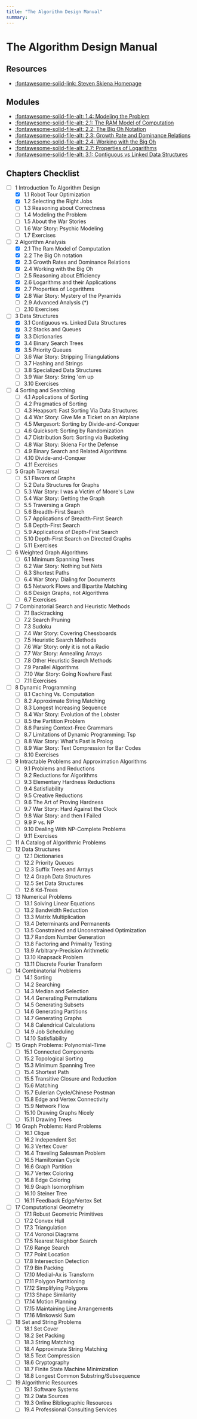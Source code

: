 ```yaml
---
title: "The Algorithm Design Manual"
summary: 
---
```


The Algorithm Design Manual
===

Resources
---
- [:fontawesome-solid-link: Steven Skiena Homepage](https://www3.cs.stonybrook.edu/~skiena/)

Modules
---

- [:fontawesome-solid-file-alt: 1.4: Modeling the
    Problem](14-modeling-the-problem.md)
- [:fontawesome-solid-file-alt: 2.1: The RAM Model of
    Computation](21-the-ram-model-of-computation.md)
- [:fontawesome-solid-file-alt: 2.2: The Big Oh
    Notation](22-the-big-oh-notation.md)
- [:fontawesome-solid-file-alt: 2.3: Growth Rate and Dominance
    Relations](23-growth-rate-and-dominance-relations.md)
- [:fontawesome-solid-file-alt: 2.4: Working with the Big
    Oh](24-working-with-the-big-oh.md)
- [:fontawesome-solid-file-alt: 2.7: Properties of
    Logarithms](27-properties-of-logarithms.md)
- [:fontawesome-solid-file-alt: 3.1: Contiguous vs Linked Data
    Structures](31-contiguous-vs-linked-data-structures.md)

Chapters Checklist
---
- [ ] 1 Introduction To Algorithm Design
    - [x] 1.1 Robot Tour Optimization 
    - [x] 1.2 Selecting the Right Jobs 
    - [ ] 1.3 Reasoning about Correctness 
    - [ ] 1.4 Modeling the Problem 
    - [ ] 1.5 About the War Stories 
    - [ ] 1.6 War Story: Psychic Modeling 
    - [ ] 1.7 Exercises
- [ ] 2 Algorithm Analysis
    - [x] 2.1 The Ram Model of Computation
    - [x] 2.2 The Big Oh notation
    - [x] 2.3 Growth Rates and Dominance Relations
    - [x] 2.4 Working with the Big Oh 
    - [ ] 2.5 Reasoning about Efficiency 
    - [x] 2.6 Logarithms and their Applications
    - [x] 2.7 Properties of Logarithms
    - [x] 2.8 War Story: Mystery of the Pyramids
    - [ ] 2.9 Advanced Analysis (*) 
    - [ ] 2.10 Exercises
- [ ] 3 Data Structures
    - [x] 3.1 Contiguous vs. Linked Data Structures
    - [x] 3.2 Stacks and Queues 
    - [x] 3.3 Dictionaries 
    - [x] 3.4 Binary Search Trees
    - [x] 3.5 Priority Queues 
    - [ ] 3.6 War Story: Stripping Triangulations 
    - [ ] 3.7 Hashing and Strings 
    - [ ] 3.8 Specialized Data Structures 
    - [ ] 3.9 War Story: String 'em up 
    - [ ] 3.10 Exercises
- [ ] 4 Sorting and Searching
    - [ ] 4.1 Applications of Sorting
    - [ ] 4.2 Pragmatics of Sorting
    - [ ] 4.3 Heapsort: Fast Sorting Via Data Structures 
    - [ ] 4.4 War Story: Give Me a Ticket on an Airplane 
    - [ ] 4.5 Mergesort: Sorting by Divide-and-Conquer 
    - [ ] 4.6 Quicksort: Sorting by Randomization 
    - [ ] 4.7 Distribution Sort: Sorting via Bucketing 
    - [ ] 4.8 War Story: Skiena For the Defense 
    - [ ] 4.9 Binary Search and Related Algorithms
    - [ ] 4.10 Divide-and-Conquer
    - [ ] 4.11 Exercises
- [ ] 5 Graph Traversal
    - [ ] 5.1 Flavors of Graphs
    - [ ] 5.2 Data Structures for Graphs 
    - [ ] 5.3 War Story: I was a Victim of Moore's Law 
    - [ ] 5.4 War Story: Getting the Graph
    - [ ] 5.5 Traversing a Graph 
    - [ ] 5.6 Breadth-First Search 
    - [ ] 5.7 Applications of Breadth-First Search 
    - [ ] 5.8 Depth-First Search 
    - [ ] 5.9 Applications of Depth-First Search
    - [ ] 5.10 Depth-First Search on Directed Graphs 
    - [ ] 5.11 Exercises
- [ ] 6 Weighted Graph Algorithms 
    - [ ] 6.1 Minimum Spanning Trees
    - [ ] 6.2 War Story: Nothing but Nets 
    - [ ] 6.3 Shortest Paths
    - [ ] 6.4 War Story: Dialing for Documents 
    - [ ] 6.5 Network Flows and Bipartite Matching 
    - [ ] 6.6 Design Graphs, not Algorithms
    - [ ] 6.7 Exercises
- [ ] 7 Combinatorial Search and Heuristic Methods
    - [ ] 7.1 Backtracking
    - [ ] 7.2 Search Pruning 
    - [ ] 7.3 Sudoku 
    - [ ] 7.4 War Story: Covering Chessboards
    - [ ] 7.5 Heuristic Search Methods 
    - [ ] 7.6 War Story: only it is not a Radio 
    - [ ] 7.7 War Story: Annealing Arrays
    - [ ] 7.8 Other Heuristic Search Methods
    - [ ] 7.9 Parallel Algorithms 
    - [ ] 7.10 War Story: Going Nowhere Fast
    - [ ] 7.11 Exercises
- [ ] 8 Dynamic Programming 
    - [ ] 8.1 Caching Vs. Computation 
    - [ ] 8.2 Approximate String Matching 
    - [ ] 8.3 Longest Increasing Sequence 
    - [ ] 8.4 War Story: Evolution of the Lobster 
    - [ ] 8.5 the Partition Problem 
    - [ ] 8.6 Parsing Context-Free Grammars 
    - [ ] 8.7 Limitations of Dynamic Programming: Tsp
    - [ ] 8.8 War Story: What's Past is Prolog
    - [ ] 8.9 War Story: Text Compression for Bar Codes 
    - [ ] 8.10 Exercises
- [ ] 9 Intractable Problems and Approximation Algorithms
    - [ ] 9.1 Problems and Reductions 
    - [ ] 9.2 Reductions for Algorithms
    - [ ] 9.3 Elementary Hardness Reductions 
    - [ ] 9.4 Satisfiability 
    - [ ] 9.5 Creative Reductions 
    - [ ] 9.6 The Art of Proving Hardness 
    - [ ] 9.7 War Story: Hard Against the Clock
    - [ ] 9.8 War Story: and then I Failed
    - [ ] 9.9 P vs. NP
    - [ ] 9.10 Dealing With NP-Complete Problems 
    - [ ] 9.11 Exercises
- [ ] 11 A Catalog of Algorithmic Problems
- [ ] 12 Data Structures
    - [ ] 12.1 Dictionaries 
    - [ ] 12.2 Priority Queues 
    - [ ] 12.3 Suffix Trees and Arrays
    - [ ] 12.4 Graph Data Structures
    - [ ] 12.5 Set Data Structures
    - [ ] 12.6 Kd-Trees
- [ ] 13 Numerical Problems
    - [ ] 13.1 Solving Linear Equations
    - [ ] 13.2 Bandwidth Reduction 
    - [ ] 13.3 Matrix Multiplication
    - [ ] 13.4 Determinants and Permanents
    - [ ] 13.5 Constrained and Unconstrained Optimization 
    - [ ] 13.7 Random Number Generation 
    - [ ] 13.8 Factoring and Primality Testing
    - [ ] 13.9 Arbitrary-Precision Arithmetic 
    - [ ] 13.10 Knapsack Problem 
    - [ ] 13.11 Discrete Fourier Transform 
- [ ] 14 Combinatorial Problems
    - [ ] 14.1 Sorting 
    - [ ] 14.2 Searching
    - [ ] 14.3 Median and Selection
    - [ ] 14.4 Generating Permutations
    - [ ] 14.5 Generating Subsets 
    - [ ] 14.6 Generating Partitions
    - [ ] 14.7 Generating Graphs 
    - [ ] 14.8 Calendrical Calculations 
    - [ ] 14.9 Job Scheduling
    - [ ] 14.10 Satisfiability 
- [ ] 15 Graph Problems: Polynomial-Time
    - [ ] 15.1 Connected Components 
    - [ ] 15.2 Topological Sorting 
    - [ ] 15.3 Minimum Spanning Tree
    - [ ] 15.4 Shortest Path 
    - [ ] 15.5 Transitive Closure and Reduction
    - [ ] 15.6 Matching
    - [ ] 15.7 Eulerian Cycle/Chinese Postman 
    - [ ] 15.8 Edge and Vertex Connectivity
    - [ ] 15.9 Network Flow 
    - [ ] 15.10 Drawing Graphs Nicely
    - [ ] 15.11 Drawing Trees 
- [ ] 16 Graph Problems: Hard Problems
    - [ ] 16.1 Clique
    - [ ] 16.2 Independent Set
    - [ ] 16.3 Vertex Cover
    - [ ] 16.4 Traveling Salesman Problem
    - [ ] 16.5 Hamiltonian Cycle 
    - [ ] 16.6 Graph Partition
    - [ ] 16.7 Vertex Coloring 
    - [ ] 16.8 Edge Coloring 
    - [ ] 16.9 Graph Isomorphism
    - [ ] 16.10 Steiner Tree 
    - [ ] 16.11 Feedback Edge/Vertex Set
- [ ] 17 Computational Geometry
    - [ ] 17.1 Robust Geometric Primitives 
    - [ ] 17.2 Convex Hull 
    - [ ] 17.3 Triangulation 
    - [ ] 17.4 Voronoi Diagrams
    - [ ] 17.5 Nearest Neighbor Search
    - [ ] 17.6 Range Search 
    - [ ] 17.7 Point Location
    - [ ] 17.8 Intersection Detection 
    - [ ] 17.9 Bin Packing 
    - [ ] 17.10 Medial-Ax is Transform
    - [ ] 17.11 Polygon Partitioning 
    - [ ] 17.12 Simplifying Polygons 
    - [ ] 17.13 Shape Similarity
    - [ ] 17.14 Motion Planning 
    - [ ] 17.15 Maintaining Line Arrangements
    - [ ] 17.16 Minkowski Sum 
- [ ] 18 Set and String Problems
    - [ ] 18.1 Set Cover
    - [ ] 18.2 Set Packing 
    - [ ] 18.3 String Matching
    - [ ] 18.4 Approximate String Matching
    - [ ] 18.5 Text Compression
    - [ ] 18.6 Cryptography 
    - [ ] 18.7 Finite State Machine Minimization
    - [ ] 18.8 Longest Common Substring/Subsequence 
- [ ] 19 Algorithmic Resources
    - [ ] 19.1 Software Systems 
    - [ ] 19.2 Data Sources
    - [ ] 19.3 Online Bibliographic Resources 
    - [ ] 19.4 Professional Consulting Services
